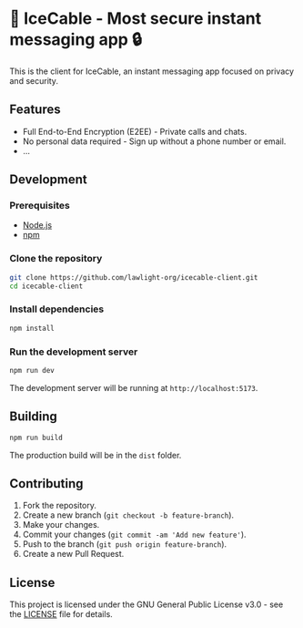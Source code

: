 # 🧊 IceCable - Most secure instant messaging app 🔒

This is the client for IceCable, an instant messaging app focused on privacy and security.

## Features
- Full End-to-End Encryption (E2EE) - Private calls and chats.
- No personal data required - Sign up without a phone number or email.
- ...

## Development

### Prerequisites
- [Node.js](https://nodejs.org/en/)
- [npm](https://www.npmjs.com/)

### Clone the repository
```bash
git clone https://github.com/lawlight-org/icecable-client.git
cd icecable-client
```

### Install dependencies
```bash
npm install
```

### Run the development server
```bash
npm run dev
```
The development server will be running at `http://localhost:5173`.

## Building
```bash
npm run build
```
The production build will be in the `dist` folder.

## Contributing
1. Fork the repository.
2. Create a new branch (`git checkout -b feature-branch`).
3. Make your changes.
4. Commit your changes (`git commit -am 'Add new feature'`).
5. Push to the branch (`git push origin feature-branch`).
6. Create a new Pull Request.

## License
This project is licensed under the GNU General Public License v3.0 - see the [LICENSE](LICENSE) file for details.